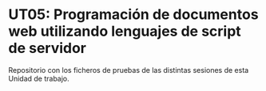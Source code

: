 # UT05: Programación de documentos web utilizando lenguajes de script de servidor
Repositorio con los ficheros de pruebas de las distintas sesiones de esta Unidad de trabajo.
